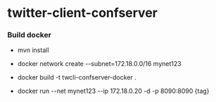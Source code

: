 # twitter-client-confserver

### Build docker
- mvn install

- docker network create --subnet=172.18.0.0/16 mynet123
- docker build -t twcli-confserver-docker .
- docker run --net mynet123 --ip 172.18.0.20  -d -p 8090:8090  {tag}
